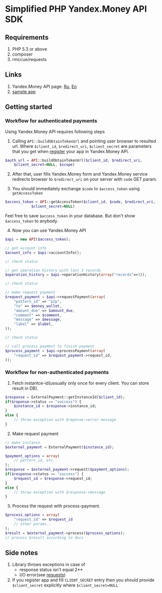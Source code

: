 # Simplified PHP Yandex.Money API SDK

## Requirements

1. PHP 5.3 or above
2. composer
3. rmccue/requests

## Links

1. Yandex.Money API page: [Ru](http://api.yandex.ru/money/), [En](http://api.yandex.com/money/)
2. [sample app](https://github.com/raymank26/yandex-money-php-simplified-sample)

## Getting started

### Workflow for authenticated payments

Using Yandex.Money API requires following steps

1. Calling `API::buildObtainTokenUrl` and pointing user browser to resulted url. Where `$client_id`, `$redirect_uri`, `$client_secret` are
parameters that you get when [register](https://sp-money.yandex.ru/myservices/new.xml) your app in Yandex.Money API.

```php
$auth_url = API::buildObtainTokenUrl($client_id, $redirect_uri,
    $client_secret=NULL, $scope)
```

2. After that, user fills Yandex.Money form and Yandex.Money service redirects browser
to `$redirect_uri` on your server with `code` GET param.

3. You should immediately exchange `$code` to `$access_token` using `getAccessToken`
```php
$access_token = API::getAccessToken($client_id, $code, $redirect_uri,
            $client_secret=NULL)
```
Feel free to save `$access_token` in your database. But don't show `$access_token`
to anybody.

4. Now you can use Yandex.Money API
```php
$api = new API($access_token);

// get account info
$acount_info = $api->accountInfo();

// check status 

// get operation history with last 3 records
$operation_history = $api->operationHistory(array("records"=>3));

// check status 

// make request payment
$request_payment = $api->requestPayment(array(
    "pattern_id" => "p2p",
    "to" => $money_wallet,
    "amount_due" => $amount_due,
    "comment" => $comment,
    "message" => $message,
    "label" => $label,
));

// check status 

// call process payment to finish payment
$process_payment = $api->processPayment(array(
    "request_id" => $request_payment->request_id,
));
```

### Workflow for non-authenticated payments

1. Fetch instantce-id(ussually only once for every client. You can store
result in DB).

```php
$response = ExternalPayment::getInstanceId($client_id);
if($reponse->status == "success") {
    $instance_id = $response->instance_id;
}
else {
    // throw exception with $reponse->error message
}
```

2. Make request payment

```php
// make instance
$external_payment = ExternalPayment($instance_id);

$payment_options = array(
    // pattern_id, etc..
);
$response = $external_payment->request($payment_options);
if($response->status == "success") {
    $request_id = $response->request_id;
}
else {
    // throw exception with $response->message
}
```

3. Process the request with process-payment. 

```php
$process_options = array(
    "request_id" => $request_id
    // other params..
);
$result = $external_payment->process($process_options);
// process $result according to docs
```

## Side notes

1. Library throws exceptions in case of
    * response status isn't equal 2**
    * I/O error(see [requests](https://github.com/rmccue/Requests))
2. If you register app and fill `CLIENT_SECRET` entry then you should
provide `$client_secret` explicitly where `$client_secret=NULL`





